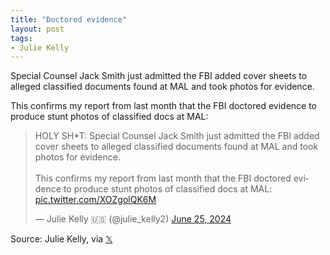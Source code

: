```yaml
---
title: "Doctored evidence"
layout: post
tags:
- Julie Kelly
---
```


Special Counsel Jack Smith just admitted the FBI added cover sheets to alleged classified documents found at MAL and took photos for evidence.

This confirms my report from last month that the FBI doctored evidence to produce stunt photos of classified docs at MAL:

<blockquote class="twitter-tweet"><p lang="en" dir="ltr">HOLY SH*T: Special Counsel Jack Smith just admitted the FBI added cover sheets to alleged classified documents found at MAL and took photos for evidence.<br><br>This confirms my report from last month that the FBI doctored evidence to produce stunt photos of classified docs at MAL: <a href="https://t.co/XOZgolQK6M">pic.twitter.com/XOZgolQK6M</a></p>&mdash; Julie Kelly 🇺🇸 (@julie_kelly2) <a href="https://twitter.com/julie_kelly2/status/1805586898837975457?ref_src=twsrc%5Etfw">June 25, 2024</a></blockquote> <script async src="https://platform.twitter.com/widgets.js" charset="utf-8"></script>

Source: Julie Kelly, via [𝕏](https://x.com)
